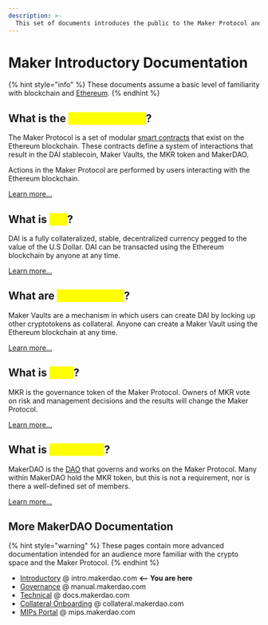 ```yaml
---
description: >-
  This set of documents introduces the public to the Maker Protocol and its products.
---
```


# Maker Introductory Documentation

{% hint style="info" %}
 These documents assume a basic level of familiarity with blockchain and [Ethereum](https://ethereum.org/en/what-is-ethereum/). 
{% endhint %}

## What is the <mark style="color:yellow;">Maker Protocol</mark>?

The Maker Protocol is a set of modular [smart contracts](https://ethereum.org/en/smart-contracts/) that exist on the Ethereum blockchain. These contracts define a system of interactions that result in the DAI stablecoin, Maker Vaults, the MKR token and MakerDAO. 

Actions in the Maker Protocol are performed by users interacting with the Ethereum blockchain. 

[Learn more...]()

## What is <mark style="color:yellow;">DAI</mark>?

DAI is a fully collateralized, stable, decentralized currency pegged to the value of the U.S Dollar. DAI can be transacted using the Ethereum blockchain by anyone at any time.

[Learn more...]()

## What are <mark style="color:yellow;">Maker Vaults</mark>?

Maker Vaults are a mechanism in which users can create DAI by locking up other cryptotokens as collateral. Anyone can create a Maker Vault using the Ethereum blockchain at any time.

[Learn more...]()

## What is <mark style="color:yellow;">MKR</mark>?

MKR is the governance token of the Maker Protocol. Owners of MKR vote on risk and management decisions and the results will change the Maker Protocol. 

[Learn more...]()

## What is <mark style="color:yellow;">MakerDAO</mark>?

MakerDAO is the [DAO](https://www.investopedia.com/tech/what-dao/) that governs and works on the Maker Protocol. Many within MakerDAO hold the MKR token, but this is not a requirement, nor is there a well-defined set of members.

[Learn more...]()



## More MakerDAO Documentation
{% hint style="warning" %} These pages contain more advanced documentation intended for an audience more familiar with the crypto space and the Maker Protocol. {% endhint %}

* [Introductory](https://intro.makerdao.com) @ intro.makerdao.com **<-- You are here**
* [Governance](https://manual.makerdao.com/) @ manual.makerdao.com 
* [Technical](https://docs.makerdao.com/) @ docs.makerdao.com
* [Collateral Onboarding](https://collateral.makerdao.com/) @ collateral.makerdao.com
* [MIPs Portal](https://mips.makerdao.com/) @ mips.makerdao.com
